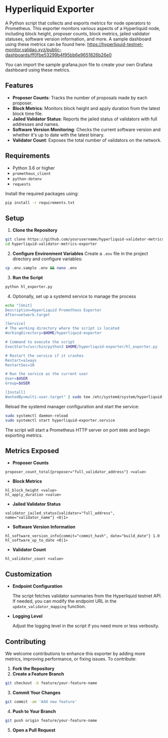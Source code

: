 # Hyperliquid Exporter

A Python script that collects and exports metrics for node operators to Prometheus. This exporter monitors various aspects of a Hyperliquid node, including block height, proposer counts, block metrics, jailed validator statuses, software version information, and more.
A sample dashboard using these metrics can be found here: https://hyperliquid-testnet-monitor.validao.xyz/public-dashboards/ff0fbe53299b4f95bb6e9651826b26e0

You can import the sample grafana.json file to create your own Grafana dashboard using these metrics.
## Features

- **Proposer Counts**: Tracks the number of proposals made by each proposer.
- **Block Metrics**: Monitors block height and apply duration from the latest block time file.
- **Jailed Validator Status**: Reports the jailed status of validators with full addresses and names.
- **Software Version Monitoring**: Checks the current software version and whether it's up to date with the latest binary.
- **Validator Count**: Exposes the total number of validators on the network.

## Requirements

- Python 3.6 or higher
- `prometheus_client`
- `python-dotenv`
- `requests`

Install the required packages using:

```bash
pip install -r requirements.txt
```

## Setup

1. **Clone the Repository** 
```bash
git clone https://github.com/yourusername/hyperliquid-validator-metrics-exporter.git
cd hyperliquid-validator-metrics-exporter
```

2. **Configure Environment Variables**
Create a `.env` file in the project directory and configure variables:
```bash
cp .env.sample .env && nano .env
```

3. **Run the Script**
```bash
python hl_exporter.py
```

4. Optionally, set up a systemd service to manage the process
```bash
echo "[Unit]
Description=HyperLiquid Prometheus Exporter
After=network.target

[Service]
# The working directory where the script is located
WorkingDirectory=$HOME/hyperliquid-exporter

# Command to execute the script
ExecStart=/usr/bin/python3 $HOME/hyperliquid-exporter/hl_exporter.py

# Restart the service if it crashes
Restart=always
RestartSec=10

# Run the service as the current user
User=$USER
Group=$USER

[Install]
WantedBy=multi-user.target" | sudo tee /etc/systemd/system/hyperliquid-exporter.service
```

Reload the systemd manager configuration and start the service:
```bash
sudo systemctl daemon-reload
sudo systemctl start hyperliquid-exporter.service
```

The script will start a Prometheus HTTP server on port `8086` and begin exporting metrics.

## Metrics Exposed

- **Proposer Counts**
```
proposer_count_total{proposer="full_validator_address"} <value>
```
- **Block Metrics**
```
hl_block_height <value>
hl_apply_duration <value>
```
- **Jailed Validator Status**
```
validator_jailed_status{validator="full_address", name="validator_name"} <0|1>
```
- **Software Version Information**
```
hl_software_version_info{commit="commit_hash", date="build_date"} 1.0
hl_software_up_to_date <0|1>
```
- **Validator Count**
```
hl_validator_count <value>
```

## Customization

- **Endpoint Configuration**
    
    The script fetches validator summaries from the Hyperliquid testnet API. If needed, you can modify the endpoint URL in the `update_validator_mapping` function.
    
- **Logging Level**
    
    Adjust the logging level in the script if you need more or less verbosity.
    

## Contributing

We welcome contributions to enhance this exporter by adding more metrics, improving performance, or fixing issues. To contribute:

1. **Fork the Repository**
2. **Create a Feature Branch**
```bash
git checkout -b feature/your-feature-name
```
3. **Commit Your Changes**
```bash
git commit -am 'Add new feature'
```
4. **Push to Your Branch**
```bash
git push origin feature/your-feature-name
```
5. **Open a Pull Request**


